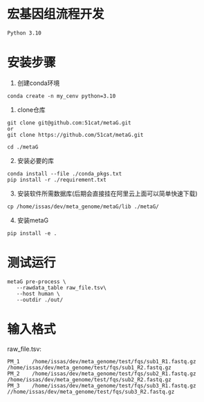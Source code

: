 # 宏基因组流程开发

```
Python 3.10
```

# 安装步骤

1. 创建conda环境

```
conda create -n my_cenv python=3.10
```

1. clone仓库

```
git clone git@github.com:51cat/metaG.git
or
git clone https://github.com/51cat/metaG.git

cd ./metaG
```

2. 安装必要的库

```
conda install --file ./conda_pkgs.txt
pip install -r ./requirement.txt 
```

3. 安装软件所需数据库(后期会直接挂在阿里云上面可以简单快速下载)

```
cp /home/issas/dev/meta_genome/metaG/lib ./metaG/
```

4. 安装metaG

```
pip install -e .
```

# 测试运行

```
metaG pre-process \
   --rawdata_table raw_file.tsv\
   --host human \
   --outdir ./out/
```

# 输入格式

raw_file.tsv:
```
PM_1	/home/issas/dev/meta_genome/test/fqs/sub1_R1.fastq.gz	/home/issas/dev/meta_genome/test/fqs/sub1_R2.fastq.gz
PM_2	/home/issas/dev/meta_genome/test/fqs/sub2_R1.fastq.gz	/home/issas/dev/meta_genome/test/fqs/sub2_R2.fastq.gz
PM_3	/home/issas/dev/meta_genome/test/fqs/sub3_R1.fastq.gz	//home/issas/dev/meta_genome/test/fqs/sub3_R2.fastq.gz
```
